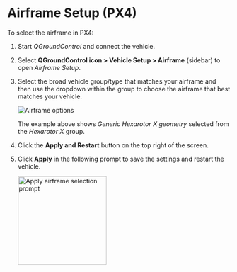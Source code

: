 # Airframe Setup (PX4)

To select the airframe in PX4:

1. Start _QGroundControl_ and connect the vehicle.

2. Select **QGroundControl icon > Vehicle Setup > Airframe** (sidebar) to open _Airframe Setup_.

3. Select the broad vehicle group/type that matches your airframe and then use the dropdown within the group to choose the airframe that best matches your vehicle.

   ![Airframe options](../../../assets/setup/airframe_px4/airframe_px4.jpg)

   The example above shows _Generic Hexarotor X geometry_ selected from the _Hexarotor X_ group.

4. Click the **Apply and Restart** button on the top right of the screen.

5. Click **Apply** in the following prompt to save the settings and restart the vehicle.

   <img src="../../../assets/setup/airframe_px4/airframe_px4_apply_prompt.jpg" width="200px" title="Apply airframe selection prompt" />
